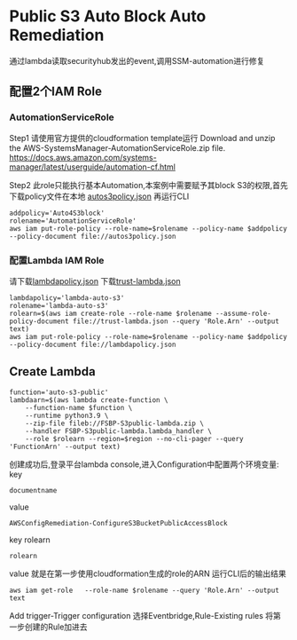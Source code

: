 # Public S3 Auto Block Auto Remediation
通过lambda读取securityhub发出的event,调用SSM-automation进行修复
## 配置2个IAM Role
### AutomationServiceRole
Step1 请使用官方提供的cloudformation template运行
Download and unzip the AWS-SystemsManager-AutomationServiceRole.zip file. 
https://docs.aws.amazon.com/systems-manager/latest/userguide/automation-cf.html

Step2 此role只能执行基本Automation,本案例中需要赋予其block S3的权限,首先下载policy文件在本地
[autos3policy.json](/autos3policy.json)
再运行CLI
```
addpolicy='Auto4S3block'
rolename='AutomationServiceRole'
aws iam put-role-policy --role-name=$rolename --policy-name $addpolicy --policy-document file://autos3policy.json
```
### 配置Lambda IAM Role
请下载[lambdapolicy.json](/lambdapolicy.json)
下载[trust-lambda.json](/trust-lambda.json)

```
lambdapolicy='lambda-auto-s3'
rolename='lambda-auto-s3'
rolearn=$(aws iam create-role --role-name $rolename --assume-role-policy-document file://trust-lambda.json --query 'Role.Arn' --output text)
aws iam put-role-policy --role-name=$rolename --policy-name $addpolicy --policy-document file://lambdapolicy.json
```

## Create Lambda
```
function='auto-s3-public'
lambdaarn=$(aws lambda create-function \
    --function-name $function \
    --runtime python3.9 \
    --zip-file fileb://FSBP-S3public-lambda.zip \
    --handler FSBP-S3public-lambda.lambda_handler \
    --role $rolearn --region=$region --no-cli-pager --query 'FunctionArn' --output text)
```
创建成功后,登录平台lambda console,进入Configuration中配置两个环境变量:
key
```
documentname
```
value
```
AWSConfigRemediation-ConfigureS3BucketPublicAccessBlock
```
key
rolearn
```
rolearn
```
value 就是在第一步使用cloudformation生成的role的ARN 运行CLI后的输出结果
```
aws iam get-role   --role-name $rolename --query 'Role.Arn' --output text
```
Add trigger-Trigger configuration 选择Eventbridge,Rule-Existing rules 将第一步创建的Rule加进去


